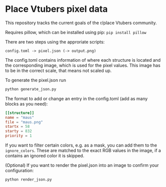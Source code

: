 # Place Vtubers pixel data

This repository tracks the current goals of the r/place Vtubers community.

Requires pillow, which can be installed using pip: `pip install pillow`

There are two steps using the approriate scripts:

```
config.toml -> pixel.json (-> output.png)
```

The config.toml contains information of where each structure is located and the corresponding image, which is used for the pixel values. This image has to be in the correct scale, that means not scaled up.

To generate the pixel.json run 

```bash
python generate_json.py
```

The format to add or change an entry in the config.toml (add as many blocks as you need):

```toml
[[structure]]
name = "maus"
file = "maus.png"
startx = 58
starty = 832
priority = 1
```

If you want to filter certain colors, e.g. as a mask, you can add them to the `ignore_colors`. These are matched to the exact RGB values in the image, if a contains an ignored color it is skipped.

(Optional) If you want to render the pixel.json into an image to confirm your configuration:

```bash
python render_json.py
```
